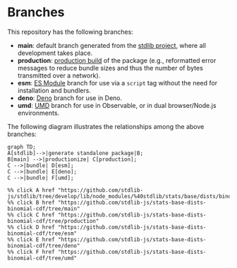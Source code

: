 <!--

@license Apache-2.0

Copyright (c) 2022 The Stdlib Authors.

Licensed under the Apache License, Version 2.0 (the "License");
you may not use this file except in compliance with the License.
You may obtain a copy of the License at

    http://www.apache.org/licenses/LICENSE-2.0

Unless required by applicable law or agreed to in writing, software
distributed under the License is distributed on an "AS IS" BASIS,
WITHOUT WARRANTIES OR CONDITIONS OF ANY KIND, either express or implied.
See the License for the specific language governing permissions and
limitations under the License.

-->

# Branches

This repository has the following branches:

-   **main**: default branch generated from the [stdlib project][stdlib-url], where all development takes place.
-   **production**: [production build][production-url] of the package (e.g., reformatted error messages to reduce bundle sizes and thus the number of bytes transmitted over a network).
-   **esm**: [ES Module][esm-url] branch for use via a `script` tag without the need for installation and bundlers.
-   **deno**: [Deno][deno-url] branch for use in Deno.
-   **umd**: [UMD][umd-url] branch for use in Observable, or in dual browser/Node.js environments.

The following diagram illustrates the relationships among the above branches:

```mermaid
graph TD;
A[stdlib]-->|generate standalone package|B;
B[main] -->|productionize| C[production];
C -->|bundle| D[esm];
C -->|bundle| E[deno];
C -->|bundle| F[umd];

%% click A href "https://github.com/stdlib-js/stdlib/tree/develop/lib/node_modules/%40stdlib/stats/base/dists/binomial/cdf"
%% click B href "https://github.com/stdlib-js/stats-base-dists-binomial-cdf/tree/main"
%% click C href "https://github.com/stdlib-js/stats-base-dists-binomial-cdf/tree/production"
%% click D href "https://github.com/stdlib-js/stats-base-dists-binomial-cdf/tree/esm"
%% click E href "https://github.com/stdlib-js/stats-base-dists-binomial-cdf/tree/deno"
%% click F href "https://github.com/stdlib-js/stats-base-dists-binomial-cdf/tree/umd"
```

[stdlib-url]: https://github.com/stdlib-js/stdlib/tree/develop/lib/node_modules/%40stdlib/stats/base/dists/binomial/cdf
[production-url]: https://github.com/stdlib-js/stats-base-dists-binomial-cdf/tree/production
[deno-url]: https://github.com/stdlib-js/stats-base-dists-binomial-cdf/tree/deno
[umd-url]: https://github.com/stdlib-js/stats-base-dists-binomial-cdf/tree/umd
[esm-url]: https://github.com/stdlib-js/stats-base-dists-binomial-cdf/tree/esm